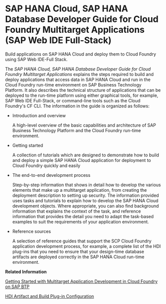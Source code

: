 <!-- loio1547c14105be409ebfc3a9e9634a7188 -->

# SAP HANA Cloud, SAP HANA Database Developer Guide for Cloud Foundry Multitarget Applications \(SAP Web IDE Full-Stack\)

Build applications on SAP HANA Cloud and deploy them to Cloud Foundry using SAP Web IDE-Full Stack.

The *SAP HANA Cloud, SAP HANA Database Developer Guide for Cloud Foundry Multitarget Applications* explains the steps required to build and deploy applications that access data in SAP HANA Cloud and run in the Cloud Foundry run-time environment on SAP Business Technology Platform. It also describes the technical structure of applications that can be deployed to the run-time platform using either graphical tools, for example, SAP Web IDE Full-Stack, or command-line tools such as the Cloud Foundry's CF CLI. The information in the guide is organized as follows:

-   Introduction and overview

    A high-level overview of the basic capabilities and architecture of SAP Business Technology Platform and the Cloud Foundry run-time environment.

-   Getting started

    A collection of tutorials which are designed to demonstrate how to build and deploy a simple SAP HANA Cloud application for deployment to Cloud Foundry quickly and easily

-   The end-to-end development process

    Step-by-step information that shows in detail how to develop the various elements that make up a multitarget application, from creating the deployment description to setting up security. The information provided uses tasks and tutorials to explain how to develop the SAP HANA Cloud development objects. Where appropriate, you can also find background information that explains the context of the task, and reference information that provides the detail you need to adapt the task-based examples to suit the requirements of your application environment.

-   Reference sources

    A selection of reference guides that support the SCP Cloud Foundry application development process, for example, a complete list of the HDI plug-ins that you need to ensure that your design-time database artifacts are deployed correctly in the SAP HANA Cloud run-time environment.


**Related Information**  


[Getting Started with Multitarget Application Development in Cloud Foundry on SAP BTP](20-HANA-Cloud-DB-Dev-Get-Started/getting-started-with-multitarget-application-development-in-cloud-foundry-on-sap-7f681c3.md "Multitarget applications running in Cloud Foundry on SAP Business Technology Platform (SAP BTP) must include a number of mandatory files that are used for configuration and deployment.")

[HDI Artifact and Build Plug-in Configuration](110-HANA-Cloud-DB-Dev-HDI-Plugins/hdi-artifact-and-build-plug-in-configuration-a86453d.md "In SAP HANA Cloud HDI, design-time artifacts are distinguished by means of a unique file suffix that must be mapped to an HDI build plug-in.")

